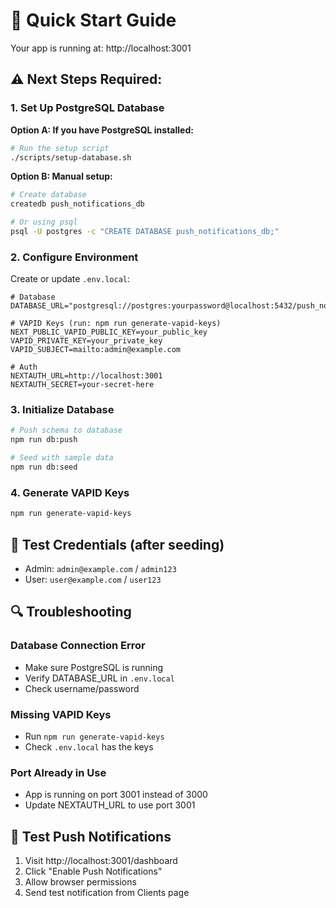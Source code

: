 # 🚀 Quick Start Guide

Your app is running at: http://localhost:3001

## ⚠️ Next Steps Required:

### 1. Set Up PostgreSQL Database

**Option A: If you have PostgreSQL installed:**
```bash
# Run the setup script
./scripts/setup-database.sh
```

**Option B: Manual setup:**
```bash
# Create database
createdb push_notifications_db

# Or using psql
psql -U postgres -c "CREATE DATABASE push_notifications_db;"
```

### 2. Configure Environment

Create or update `.env.local`:
```env
# Database
DATABASE_URL="postgresql://postgres:yourpassword@localhost:5432/push_notifications_db"

# VAPID Keys (run: npm run generate-vapid-keys)
NEXT_PUBLIC_VAPID_PUBLIC_KEY=your_public_key
VAPID_PRIVATE_KEY=your_private_key
VAPID_SUBJECT=mailto:admin@example.com

# Auth
NEXTAUTH_URL=http://localhost:3001
NEXTAUTH_SECRET=your-secret-here
```

### 3. Initialize Database

```bash
# Push schema to database
npm run db:push

# Seed with sample data
npm run db:seed
```

### 4. Generate VAPID Keys

```bash
npm run generate-vapid-keys
```

## 🧪 Test Credentials (after seeding)

- Admin: `admin@example.com` / `admin123`
- User: `user@example.com` / `user123`

## 🔍 Troubleshooting

### Database Connection Error
- Make sure PostgreSQL is running
- Verify DATABASE_URL in `.env.local`
- Check username/password

### Missing VAPID Keys
- Run `npm run generate-vapid-keys`
- Check `.env.local` has the keys

### Port Already in Use
- App is running on port 3001 instead of 3000
- Update NEXTAUTH_URL to use port 3001

## 📱 Test Push Notifications

1. Visit http://localhost:3001/dashboard
2. Click "Enable Push Notifications"
3. Allow browser permissions
4. Send test notification from Clients page